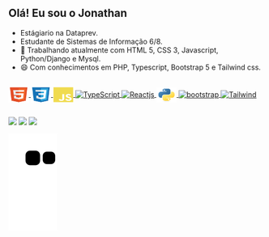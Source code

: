 ## Olá! Eu sou o Jonathan

- Estágiario na Dataprev.
- Estudante de Sistemas de Informação 6/8.
- 🌱 Trabalhando atualmente com  HTML 5, CSS 3, Javascript, Python/Django e Mysql.
- 😄 Com conhecimentos em  PHP, Typescript, Bootstrap 5 e Tailwind css.

<div align="center">
  <a href="https://github.com/Jonathanst1">
 

</div>
  
  <div style="display: inline_block"><br>
  
  
  
  <img align="center" alt="Rafa-HTML" height="30" width="40" src="https://raw.githubusercontent.com/devicons/devicon/master/icons/html5/html5-original.svg">
  <img align="center" alt="Rafa-CSS" height="30" width="40" src="https://raw.githubusercontent.com/devicons/devicon/master/icons/css3/css3-original.svg">
    <img align="center" alt="Rafa-Js" height="30" width="40" src="https://raw.githubusercontent.com/devicons/devicon/master/icons/javascript/javascript-plain.svg">
    <img align="center" alt="TypeScript" height="30" width="30" src="https://encrypted-tbn0.gstatic.com/images?q=tbn:ANd9GcRRlo70vc4js60i4XtW4clK4052Vj6lC5OLmw&usqp=CAU">
  <img align="center" alt="Reactjs" height="30" width="40" src="https://upload.wikimedia.org/wikipedia/commons/thumb/a/a7/React-icon.svg/2300px-React-icon.svg.png">
    <img align="center" alt="Rafa-Python" height="30" width="40" src="https://raw.githubusercontent.com/devicons/devicon/master/icons/python/python-original.svg">
    <img align="center" alt="bootstrap" height="30" width="40" src="https://upload.wikimedia.org/wikipedia/commons/b/b2/Bootstrap_logo.svg">
    <img align="center" alt="Tailwind" height="30" width="40" src="https://upload.wikimedia.org/wikipedia/commons/thumb/d/d5/Tailwind_CSS_Logo.svg/1200px-Tailwind_CSS_Logo.svg.png">
     
    
    
    
    
    
    
    
    
    
    
     
    
    
    

 
</div>
  
##
 <div style="display: inline_block">
   
  <a href="https://www.instagram.com/jonathan.frazao/" target="_blank"><img src="https://img.shields.io/badge/-Instagram-%23E4405F?style=for-the-badge&logo=instagram&logoColor=white" target="_blank"></a>
  <a href = "mailto:jonathan418@gmail.com"><img src="https://img.shields.io/badge/-Gmail-%23333?style=for-the-badge&logo=gmail&logoColor=white" target="_blank"></a>
  <a href="https://www.linkedin.com/in/jonathan-fraz%C3%A3o-948983169/" target="_blank"><img src="https://img.shields.io/badge/-LinkedIn-%230077B5?style=for-the-badge&logo=linkedin&logoColor=white" target="_blank"></a>  
   
   ![Snake animation](https://github.com/Jonathanst1/jonathanst1/blob/output/github-contribution-grid-snake.svg)
 </div>

  
  
  
